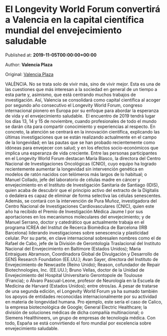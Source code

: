 
# El Longevity World Forum convertirá a Valencia en la capital científica mundial del envejecimiento saludable

Published at: **2019-11-05T00:00:00+00:00**

Author: **Valencia Plaza**

Original: [Valencia Plaza](https://valenciaplaza.com/el-longevity-world-forum-convertira-a-valencia-en-la-capital-cientifica-mundial-del-envejecimiento-saludable)

VALÈNCIA. No se trata solo de vivir más, sino de vivir mejor. Esta es una de las cuestiones que más interesan a la sociedad en general de un tiempo a esta parte y, asimismo, que está centrando muchos trabajos de investigación. Así, Valencia se consolidará como capital científica al acoger por segundo año consecutivo el Longevity World Forum, congreso internacional pionero en Europa por su enfoque para abordar la esperanza de vida y el envejecimiento saludable. 
El encuentro de 2019 tendrá lugar los días 13, 14 y 15 de noviembre, cuando profesionales de todo el mundo se darán cita para compartir conocimiento y experiencias al respecto. En concreto, la atención se centrará en la innovación científica, explicando las últimas investigaciones que se están realizando actualmente en el campo de la longevidad; en las pautas que se han probado recientemente como idóneas para envejecer con salud; y en los efectos socio-económicos que implica una esperanza de vida creciente.
Entre las personas participantes en el Longevity World Forum destacan María Blasco, la directora del Centro Nacional de Investigaciones Oncológicas (CNIO), cuyo equipo ha logrado recientemente aumentar la longevidad sin intervención genética en modelos de ratón nacidos con telómeros más largos de lo habitual; o Manuel Collado, jefe del laboratorio de células madre en cáncer y envejecimiento en el Instituto de Investigación Sanitaria de Santiago (IDIS), quien acaba de descubrir que el principio activo del extracto de la Digitalis o dedalera es capaz de eliminar de forma selectiva las células senescentes.
Además, se contará con la intervención de Pura Muñoz, investigadora del Centro Nacional de Investigaciones Cardiovasculares (CNIC), quien este año ha recibido el Premio de Investigación Médica Jaume I por sus aportaciones en los mecanismos moleculares del envejecimiento; y de Manuel Serrano, doctor y catedrático que actualmente trabaja en el programa ICREA del Institut de Recerca Biomèdica de Barcelona (IRB Barcelona) liderando investigaciones sobre senescencia y plasticidad celular.
Por su parte, en clave internacional sobresalen nombres como el de Rafael de Cabo, jefe de la División de Gerontología Traslacional del Instituto Nacional del Envejecimiento en Baltimore (Estados Unidos); Maria Entraigues Abramson, Coordinadora Global de Divulgación y Desarrollo de SENS Research Foundation (EE.UU.); Avan Sayer, directora del Instituto de Envejecimiento de Newcastle (Reino Unido); Reason, cofundador de Repair Biotechnologies, Inc. (EE.UU.); Bruno Vellas, doctor de la Unidad de Envejecimiento del Hospital Universitario Gerontopole de Toulouse (Francia); o Álvaro Pascual-Leone, profesor de Neurología en la Escuela de Medicina de Harvard (Estados Unidos); entre otros/as.
A pesar de tratarse de una segunda edición, el Longevity World Forum ya ha sumado también los apoyos de entidades reconocidas internacionalmente por su actividad en materia de longevidad humana. Pro ejemplo, este sería el caso de Calico, la empresa biotecnológica de Google; General Electric Healthcare; la división de soluciones médicas de dicha compañía multinacional; o Siemens Healthineers, un grupo de empresas de tecnología médica. Con todo, España se está convirtiendo el foro mundial por excelencia sobre envejecimiento saludable. 
